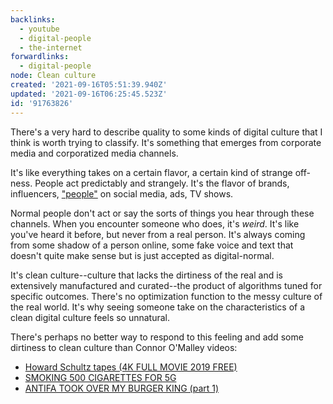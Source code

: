 ```yaml
---
backlinks:
  - youtube
  - digital-people
  - the-internet
forwardlinks:
  - digital-people
node: Clean culture
created: '2021-09-16T05:51:39.940Z'
updated: '2021-09-16T06:25:45.523Z'
id: '91763826'
---
```

There's a very hard to describe quality to some kinds of digital culture that I think is worth trying to classify. It's something that emerges from corporate media and corporatized media channels.

It's like everything takes on a certain flavor, a certain kind of strange off-ness. People act predictably and strangely. It's the flavor of brands, influencers, ["people"](digital-people.md) on social media, ads, TV shows. 

Normal people don't act or say the sorts of things you hear through these channels. When you encounter someone who does, it's *weird*. It's like you've heard it before, but never from a real person. It's always coming from some shadow of a person online, some fake voice and text that doesn't quite make sense but is just accepted as digital-normal.

It's clean culture--culture that lacks the dirtiness of the real and is extensively manufactured and curated--the product of algorithms tuned for specific outcomes. There's no optimization function to the messy culture of the real world. It's why seeing someone take on the characteristics of a clean digital culture feels so unnatural. 

There's perhaps no better way to respond to this feeling and add some dirtiness to clean culture than Connor O'Malley videos:

- [Howard Schultz tapes (4K FULL MOVIE 2019 FREE)](https://www.youtube.com/watch?v=DLJtMwXkdz4)
- [SMOKING 500 CIGARETTES FOR 5G](https://www.youtube.com/watch?v=87_4nHEPHyU)
- [ANTIFA TOOK OVER MY BURGER KING (part 1)](https://www.youtube.com/watch?v=SyRDrnoD358)
